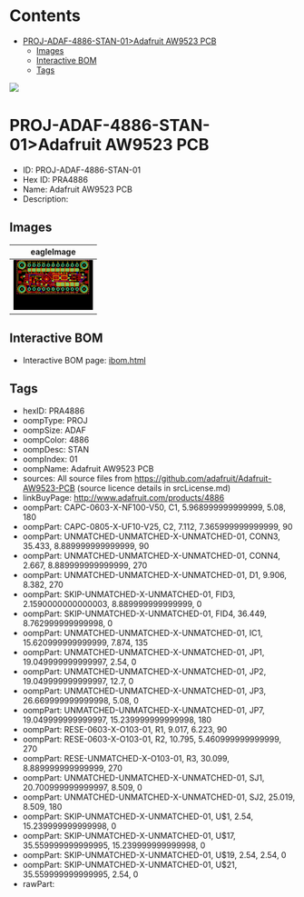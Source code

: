 



Contents
========

* [PROJ-ADAF-4886-STAN-01>Adafruit AW9523 PCB](#proj-adaf-4886-stan-01adafruit-aw9523-pcb)
	* [Images](#images)
	* [Interactive BOM](#interactive-bom)
	* [Tags](#tags)
  
![][im]
# PROJ-ADAF-4886-STAN-01>Adafruit AW9523 PCB

- ID: PROJ-ADAF-4886-STAN-01
- Hex ID: PRA4886
- Name: Adafruit AW9523 PCB
- Description: 

## Images
  
  

|eagleImage|
| :---: |
|[![eagleImage](eagleImage_140.png)](eagleImage_600.png)|

## Interactive BOM

- Interactive BOM page: [ibom.html](kicad/bom/ibom.html)

## Tags

- hexID: PRA4886
- oompType: PROJ
- oompSize: ADAF
- oompColor: 4886
- oompDesc: STAN
- oompIndex: 01
- oompName: Adafruit AW9523 PCB
- sources: All source files from https://github.com/adafruit/Adafruit-AW9523-PCB (source licence details in srcLicense.md)
- linkBuyPage: http://www.adafruit.com/products/4886
- oompPart: CAPC-0603-X-NF100-V50, C1, 5.968999999999999, 5.08, 180
- oompPart: CAPC-0805-X-UF10-V25, C2, 7.112, 7.365999999999999, 90
- oompPart: UNMATCHED-UNMATCHED-X-UNMATCHED-01, CONN3, 35.433, 8.889999999999999, 90
- oompPart: UNMATCHED-UNMATCHED-X-UNMATCHED-01, CONN4, 2.667, 8.889999999999999, 270
- oompPart: UNMATCHED-UNMATCHED-X-UNMATCHED-01, D1, 9.906, 8.382, 270
- oompPart: SKIP-UNMATCHED-X-UNMATCHED-01, FID3, 2.1590000000000003, 8.889999999999999, 0
- oompPart: SKIP-UNMATCHED-X-UNMATCHED-01, FID4, 36.449, 8.762999999999998, 0
- oompPart: UNMATCHED-UNMATCHED-X-UNMATCHED-01, IC1, 15.620999999999999, 7.874, 135
- oompPart: UNMATCHED-UNMATCHED-X-UNMATCHED-01, JP1, 19.049999999999997, 2.54, 0
- oompPart: UNMATCHED-UNMATCHED-X-UNMATCHED-01, JP2, 19.049999999999997, 12.7, 0
- oompPart: UNMATCHED-UNMATCHED-X-UNMATCHED-01, JP3, 26.669999999999998, 5.08, 0
- oompPart: UNMATCHED-UNMATCHED-X-UNMATCHED-01, JP7, 19.049999999999997, 15.239999999999998, 180
- oompPart: RESE-0603-X-O103-01, R1, 9.017, 6.223, 90
- oompPart: RESE-0603-X-O103-01, R2, 10.795, 5.460999999999999, 270
- oompPart: RESE-UNMATCHED-X-O103-01, R3, 30.099, 8.889999999999999, 270
- oompPart: UNMATCHED-UNMATCHED-X-UNMATCHED-01, SJ1, 20.700999999999997, 8.509, 0
- oompPart: UNMATCHED-UNMATCHED-X-UNMATCHED-01, SJ2, 25.019, 8.509, 180
- oompPart: SKIP-UNMATCHED-X-UNMATCHED-01, U$1, 2.54, 15.239999999999998, 0
- oompPart: SKIP-UNMATCHED-X-UNMATCHED-01, U$17, 35.559999999999995, 15.239999999999998, 0
- oompPart: SKIP-UNMATCHED-X-UNMATCHED-01, U$19, 2.54, 2.54, 0
- oompPart: SKIP-UNMATCHED-X-UNMATCHED-01, U$21, 35.559999999999995, 2.54, 0
- rawPart: 



[im]: eagleImage_450.png
